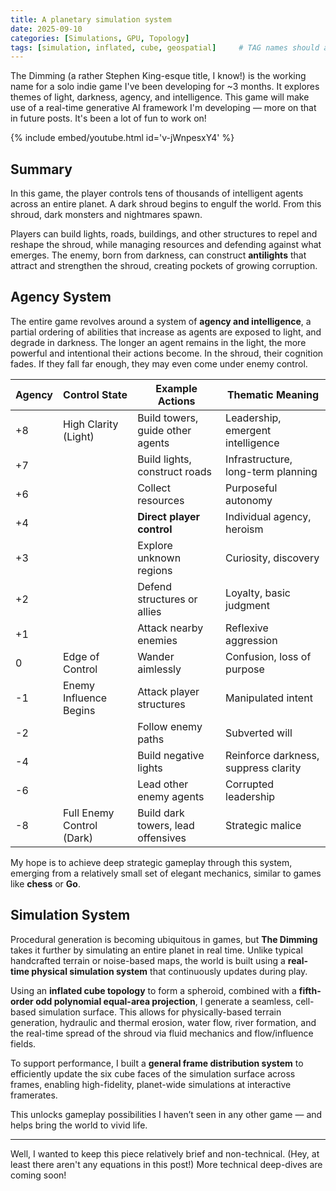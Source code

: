 ```yaml
---
title: A planetary simulation system
date: 2025-09-10 
categories: [Simulations, GPU, Topology]
tags: [simulation, inflated, cube, geospatial]     # TAG names should always be lowercase
---
```


The Dimming (a rather Stephen King-esque title, I know!) is the working name for a solo indie game I've been developing for ~3 months. It explores themes of light, darkness, agency, and intelligence. This game will make use of a real-time generative AI framework I'm developing — more on that in future posts. It's been a lot of fun to work on!

{% include embed/youtube.html id='v-jWnpesxY4' %}

## Summary

In this game, the player controls tens of thousands of intelligent agents across an entire planet. A dark shroud begins to engulf the world. From this shroud, dark monsters and nightmares spawn.

Players can build lights, roads, buildings, and other structures to repel and reshape the shroud, while managing resources and defending against what emerges. The enemy, born from darkness, can construct **antilights** that attract and strengthen the shroud, creating pockets of growing corruption.

## Agency System

The entire game revolves around a system of **agency and intelligence**, a partial ordering of abilities that increase as agents are exposed to light, and degrade in darkness. The longer an agent remains in the light, the more powerful and intentional their actions become. In the shroud, their cognition fades. If they fall far enough, they may even come under enemy control.

| Agency  | Control State               | Example Actions                     | Thematic Meaning                       |
|--------|-----------------------------|-------------------------------------|----------------------------------------|
| +8     | High Clarity (Light)        | Build towers, guide other agents    | Leadership, emergent intelligence      |
| +7     |                             | Build lights, construct roads       | Infrastructure, long-term planning     |
| +6     |                             | Collect resources                   | Purposeful autonomy                    |
| +4     |                             | **Direct player control**           | Individual agency, heroism             |
| +3     |                             | Explore unknown regions             | Curiosity, discovery                   |
| +2     |                             | Defend structures or allies         | Loyalty, basic judgment                |
| +1     |                             | Attack nearby enemies               | Reflexive aggression                   |
|  0     | Edge of Control             | Wander aimlessly                    | Confusion, loss of purpose             |
| -1     | Enemy Influence Begins      | Attack player structures            | Manipulated intent                     |
| -2     |                             | Follow enemy paths                  | Subverted will                         |
| -4     |                             | Build negative lights               | Reinforce darkness, suppress clarity   |
| -6     |                             | Lead other enemy agents             | Corrupted leadership                   |
| -8     | Full Enemy Control (Dark)   | Build dark towers, lead offensives  | Strategic malice                       |

My hope is to achieve deep strategic gameplay through this system, emerging from a relatively small set of elegant mechanics, similar to games like **chess** or **Go**.

## Simulation System

Procedural generation is becoming ubiquitous in games, but **The Dimming** takes it further by simulating an entire planet in real time. Unlike typical handcrafted terrain or noise-based maps, the world is built using a **real-time physical simulation system** that continuously updates during play.

Using an **inflated cube topology** to form a spheroid, combined with a **fifth-order odd polynomial equal-area projection**, I generate a seamless, cell-based simulation surface. This allows for physically-based terrain generation, hydraulic and thermal erosion, water flow, river formation, and the real-time spread of the shroud via fluid mechanics and flow/influence fields.

To support performance, I built a **general frame distribution system** to efficiently update the six cube faces of the simulation surface across frames, enabling high-fidelity, planet-wide simulations at interactive framerates.

This unlocks gameplay possibilities I haven’t seen in any other game — and helps bring the world to vivid life.

---

Well, I wanted to keep this piece relatively brief and non-technical. (Hey, at least there aren't any equations in this post!) More technical deep-dives are coming soon!